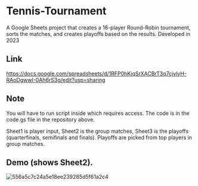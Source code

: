 # Tennis-Tournament
A Google Sheets project that creates a 16-player Round-Robin tournament, sorts the matches, and creates playoffs based on the results. Developed in 2023

## Link

https://docs.google.com/spreadsheets/d/1RFP0hKiqSrXACBrT3q7cjylyH-RAoDgwwI-0Ah6rS3g/edit?usp=sharing

## Note

You will have to run script inside which requires access. The code is in the code.gs file in the repository above.

Sheet1 is player input, Sheet2 is the group matches, Sheet3 is the playoffs (quarterfinals, semifinals and finals). Playoffs are picked from top players in group matches.

## Demo (shows Sheet2).

![556a5c7c24a5e18ee239285d5f61a2c4](https://github.com/user-attachments/assets/aaa3a767-50b1-4a57-be2d-45767b112d4c)

